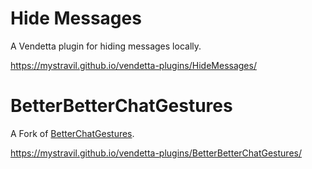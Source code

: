 # Hide Messages
A Vendetta plugin for hiding messages locally.

https://mystravil.github.io/vendetta-plugins/HideMessages/

# BetterBetterChatGestures
A Fork of [BetterChatGestures](https://github.com/acquitelol/better-chat-gestures).

https://mystravil.github.io/vendetta-plugins/BetterBetterChatGestures/